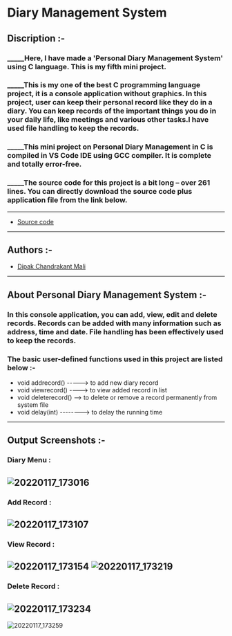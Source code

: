 # **Diary Management System**

## **Discription :-**

### _____Here, I have made a 'Personal Diary Management System' using C language. This is my fifth mini project.
### _____This is my one of the best C programming language project, it is a console application without graphics. In this project, user can keep their personal record like they do in a diary. You can keep records of the important things you do in your daily life, like meetings and various other tasks.I have used file handling to keep the records.
### _____This mini project on Personal Diary Management in C is compiled in VS Code IDE using GCC compiler. It is complete and totally error-free.
### _____The source code for this project is a bit long – over 261 lines. You can directly download the source code plus application file from the link below.

---
- [Source code](https://github.com/MaliDipak/Diary-Management-System/archive/refs/heads/master.zip)

---

## **Authors :-**

- [Dipak Chandrakant Mali](https://www.github.com/malidipak)
---

## **About Personal Diary Management System :-**

### In this console application, you can add, view, edit and delete records. Records can be added with many information such as address, time and date. File handling has been effectively used to keep the records.

### **The basic user-defined functions used in this project are listed below :-**

- void addrecord()  ----–> to add new diary record
- void viewrecord() ---–> to view added record in list
- void deleterecord() --> to delete or remove a record permanently from system file
- void delay(int) --------> to delay the running time
---
## **Output Screenshots :-**
### Diary Menu :
![20220117_173016](https://user-images.githubusercontent.com/96681905/149770919-2c937718-08e2-4573-9482-2a81bf8f94e5.png)
---
### Add Record :
![20220117_173107](https://user-images.githubusercontent.com/96681905/149771082-9ee82b06-725a-42ac-9b55-5a75748a032f.png)
---
### View Record :
![20220117_173154](https://user-images.githubusercontent.com/96681905/149771246-50022e48-8ea7-4d2e-b108-d9648cae6c46.png)
![20220117_173219](https://user-images.githubusercontent.com/96681905/149771310-f1b9dc93-a09c-4759-9302-6619af63269c.png)
---
### Delete Record :
![20220117_173234](https://user-images.githubusercontent.com/96681905/149771497-147eb1ab-8f7c-40a9-b287-f3e015ee197e.png)
---
![20220117_173259](https://user-images.githubusercontent.com/96681905/149771600-d42ff3dc-849f-4721-b6ab-87594c613efd.png)
